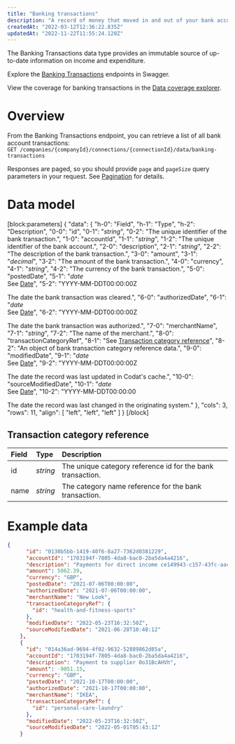```yaml
---
title: "Banking transactions"
description: "A record of money that moved in and out of your bank account"
createdAt: "2022-03-12T12:36:22.835Z"
updatedAt: "2022-11-22T11:55:24.120Z"
---
```


The Banking Transactions data type provides an immutable source of up-to-date information on income and expenditure.

Explore the <a className="external" href="https://api.codat.io/swagger/index.html#/BankingTransactions" target="_blank">Banking Transactions</a> endpoints in Swagger.

View the coverage for banking transactions in the <a className="external" href="https://knowledge.codat.io/supported-features/banking?view=tab-by-data-type&dataType=banking-transactions" target="_blank">Data coverage explorer</a>.

# Overview

From the Banking Transactions endpoint, you can retrieve a list of all bank account transactions:  
`GET /companies/{companyId}/connections/{connectionId}/data/banking-transactions`

Responses are paged, so you should provide `page` and `pageSize` query parameters in your request. See [Pagination](/pagination) for details.

# Data model

[block:parameters]
{
"data": {
"h-0": "Field",
"h-1": "Type",
"h-2": "Description",
"0-0": "id",
"0-1": "_string_",
"0-2": "The unique identifier of the bank transaction.",
"1-0": "accountId",
"1-1": "_string_",
"1-2": "The unique identifier of the bank account.",
"2-0": "description",
"2-1": "_string_",
"2-2": "The description of the bank transaction.",
"3-0": "amount",
"3-1": "_decimal_",
"3-2": "The amount of the bank transaction.",
"4-0": "currency",
"4-1": "_string_",
"4-2": "The currency of the bank transaction.",
"5-0": "postedDate",
"5-1": "_date_  
See [Date](/datamodel-shared-date)",
"5-2": "YYYY-MM-DDT00:00:00Z

The date the bank transaction was cleared.",
"6-0": "authorizedDate",
"6-1": "_date_  
See [Date](/datamodel-shared-date)",
"6-2": "YYYY-MM-DDT00:00:00Z

The date the bank transaction was authorized.",
"7-0": "merchantName",
"7-1": "_string_",
"7-2": "The name of the merchant.",
"8-0": "transactionCategoryRef",
"8-1": "See [Transaction category reference](#transaction-category-reference)",
"8-2": "An object of bank transaction category reference data.",
"9-0": "modifiedDate",
"9-1": "_date_  
See [Date](/datamodel-shared-date)",
"9-2": "YYYY-MM-DDT00:00:00Z

The date the record was last updated in Codat's cache.",
"10-0": "sourceModifiedDate",
"10-1": "_date_  
See [Date](/datamodel-shared-date)",
"10-2": "YYYY-MM-DDT00:00:00

The date the record was last changed in the originating system."
},
"cols": 3,
"rows": 11,
"align": [
"left",
"left",
"left"
]
}
[/block]

## Transaction category reference

| Field | Type     | Description                                                |
| :---- | :------- | :--------------------------------------------------------- |
| id    | _string_ | The unique category reference id for the bank transaction. |
| name  | _string_ | The category name reference for the bank transaction.      |

# Example data

```json
{
      "id": "0130b5bb-1419-40f6-8a27-7362d0381229",
      "accountId": "1703194f-7805-4da8-bac0-2ba5da4a4216",
      "description": "Payments for direct income ce149943-c157-43fc-aac7-42a716b655b6",
      "amount": 5062.39,
      "currency": "GBP",
      "postedDate": "2021-07-06T00:00:00",
      "authorizedDate": "2021-07-06T00:00:00",
      "merchantName": "New Look",
      "transactionCategoryRef": {
        "id": "health-and-fitness-sports"
      },
      "modifiedDate": "2022-05-23T16:32:50Z",
      "sourceModifiedDate": "2021-06-28T10:48:12"
    },
    {
      "id": "014a36ad-9694-4f02-9632-52889862d85a",
      "accountId": "1703194f-7805-4da8-bac0-2ba5da4a4216",
      "description": "Payment to supplier 0o31BcAHVh",
      "amount": -9051.15,
      "currency": "GBP",
      "postedDate": "2021-10-17T00:00:00",
      "authorizedDate": "2021-10-17T00:00:00",
      "merchantName": "IKEA",
      "transactionCategoryRef": {
        "id": "personal-care-laundry"
      },
      "modifiedDate": "2022-05-23T16:32:50Z",
      "sourceModifiedDate": "2022-05-01T05:43:12"
    }
```
